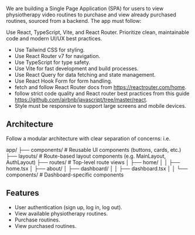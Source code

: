 We are building a Single Page Application (SPA) for users to view physiotherapy video routines to purchase and view already purchased routines, sourced from a backend. The app must follow:

Use React, TypeScript, Vite, and React Router. Prioritize clean, maintainable code and modern UI/UX best practices.

- Use Tailwind CSS for styling.
- Use React Router v7 for navigation.
- Use TypeScript for type safety.
- Use Vite for fast development and build processes.
- Use React Query for data fetching and state management.
- Use React Hook Form for form handling.
- fetch and follow React Router docs from https://reactrouter.com/home.
- follow strict code quality and React router best practices from this guide https://github.com/airbnb/javascript/tree/master/react.
- Style must be responsive to support large screens and mobile devices.

## Architecture

Follow a modular architecture with clear separation of concerns:
i.e.

app/
├── components/ # Reusable UI components (buttons, cards, etc.)
├── layouts/ # Route-based layout components (e.g. MainLayout, AuthLayout)
├── routes/ # Top-level route views
│ ├── home/
│ │ ├── home.tsx
│ ├── about/
│ ├── dashboard/
│ │ ├── dashboard.tsx
│ │ └── components/ # Dashboard-specific components

## Features

- User authentication (sign up, log in, log out).
- View available physiotherapy routines.
- Purchase routines.
- View purchased routines.
